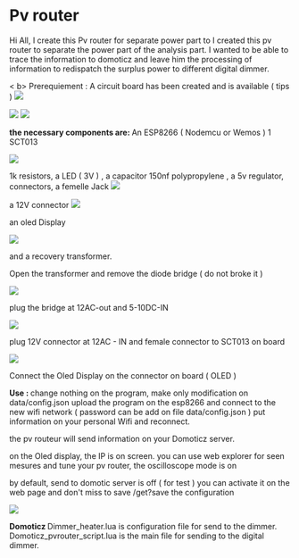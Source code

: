 # Pv router

Hi All, 
I create this Pv router for separate power part to I created this pv router to separate the power part of the analysis part. 
I wanted to be able to trace the information to domoticz and leave him the processing of information 
to redispatch the surplus power to different digital dimmer.


< b> Prerequiement : </b> 
A circuit board has been created and is available ( tips ) 
<img src="https://nsa40.casimages.com/img/2019/09/05/190905103700235594.png">

<img src="https://nsa40.casimages.com/img/2019/08/22/190822020621726681.jpg">
                                                                           
<img src="https://nsa40.casimages.com/img/2019/08/22/190822020621896704.png">                                                                           

<b> the necessary components are: </b>
An ESP8266 ( Nodemcu or Wemos ) 
1 SCT013

<img src="https://ae01.alicdn.com/kf/HTB1FVJSXEjrK1RkHFNRq6ySvpXaR/YHDC-30A-50A-100A-SCT013-Non-invasive-AC-Current-Sensor-Split-Core-Current-Transformer-New-sct013000.jpg_220x220xz.jpg">

1k resistors, 
a LED ( 3V ) , 
a capacitor 150nf polypropylene , 
a 5v regulator, 
connectors, 
a femelle Jack 
<img src="https://ae01.alicdn.com/kf/HTB1f4P3aovrK1RjSszfq6xJNVXaj/2Pcs-Set-3-5MM-Audio-Jack-Socket-3-Pole-Black-Stereo-Solder-Panel-Mount-Gold-with.jpg_220x220xz.jpg">

a 12V connector
<img src="https://ae01.alicdn.com/kf/HTB1tgeJXsnrK1RkHFrdq6xCoFXa1/10Pcs-3A-12v-For-DC-Power-Supply-Jack-Socket-Female-Panel-Mount-Connector-5-5mm-2.jpg_220x220xz.jpg">

an oled Display 

<img src="https://ae01.alicdn.com/kf/HTB1uK6AX._rK1Rjy0Fcq6zEvVXac/0-96-inch-IIC-Serial-White-OLED-Display-Module-128X64-I2C-SSD1306-12864-LCD-Screen-Board.jpg_220x220xz.jpg">

and a recovery transformer.

Open the transformer and remove the diode bridge ( do not broke it ) 

<img src ="https://nsa40.casimages.com/img/2019/06/14/190614104905615784.jpg">

plug the bridge at 12AC-out and 5-10DC-IN

<img src="https://nsa40.casimages.com/img/2019/06/14/190614104905866769.jpg">

plug 12V connector at 12AC - IN 
and female connector to SCT013 on board

<img src="https://nsa40.casimages.com/img/2019/06/14/190614104906116772.jpg">

Connect the Oled Display on the connector on board ( OLED ) 


<b> Use : </b>
change nothing on the program, make only modification on data/config.json
upload the program on the esp8266 and connect to the new wifi network ( password can be add on file data/config.json )
put information on your personal Wifi and reconnect. 

the pv routeur will send information on your Domoticz server. 

on the Oled display, the IP is on screen. 
you can use web explorer for seen mesures and tune your pv router, 
the oscilloscope mode is on 

by default, send to domotic server is off ( for test ) you can activate it on the web page and don't miss to save /get?save the configuration 

<img src="https://nsa40.casimages.com/img/2019/07/11/190711093838371624.png">

<b>Domoticz </b>
Dimmer_heater.lua is configuration file for send to the dimmer. 
Domoticz_pvrouter_script.lua is the main file for sending to the digital dimmer. 



